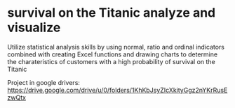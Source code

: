 # survival on the Titanic analyze and visualize
Utilize statistical analysis skills by using normal, ratio and ordinal indicators combined with creating Excel functions and drawing charts to determine the charateristics of customers with a high probability of survival on the Titanic

Project in google drivers: https://drive.google.com/drive/u/0/folders/1KhKbJsyZIcXkityGgz2nYKrRusEzwQtx
